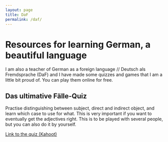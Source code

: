 ```yaml
---
layout: page
title: DaF
permalink: /daf/
---
```


# Resources for learning German, a beautiful language

I am also a teacher of German as a foreign language // Deutsch als Fremdsprache (DaF) and I have made some quizzes and games that I am a little bit proud of. You can play them online for free. 
 
 ## Das ultimative Fälle-Quiz 
 
Practise distinguishing between subject, direct and indirect object, and learn which case to use for what. This is very important if you want to eventually get the adjectives right. This is to be played with several people, but you can also do it by yourself.

<a href="https://create.kahoot.it/share/das-ultimative-falle-quiz/930321ed-d66e-4ead-a8cc-5dbc2810412b" target="_blank" rel="noopener">Link to the quiz (Kahoot)</a>

